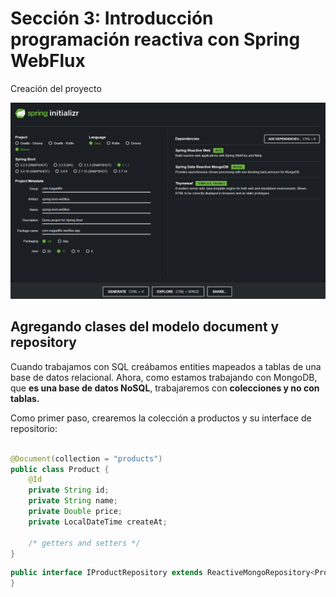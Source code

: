# Sección 3: Introducción programación reactiva con Spring WebFlux

Creación del proyecto

![creacion-proyecto](./assets/creacion-proyecto.png)

## Agregando clases del modelo document y repository

Cuando trabajamos con SQL creábamos entities mapeados a tablas de una base de datos relacional. Ahora, como estamos
trabajando con MongoDB, que **es una base de datos NoSQL**, trabajaremos con **colecciones y no con tablas.**

Como primer paso, crearemos la colección a productos y su interface de repositorio:

````java

@Document(collection = "products")
public class Product {
    @Id
    private String id;
    private String name;
    private Double price;
    private LocalDateTime createAt;

    /* getters and setters */
}
````

````java
public interface IProductRepository extends ReactiveMongoRepository<Product, String> {
}
````
